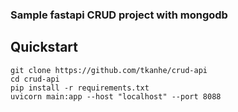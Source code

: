 ### Sample fastapi CRUD project with mongodb

## Quickstart
```
git clone https://github.com/tkanhe/crud-api
cd crud-api
pip install -r requirements.txt
uvicorn main:app --host "localhost" --port 8088
```
